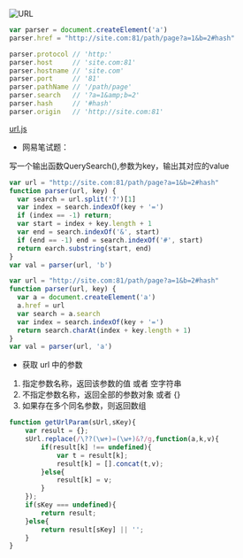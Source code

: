 ![URL](http://ww2.sinaimg.cn/mw690/6941baebgw1essgl9bomkj20db01cwep.jpg)
```js
var parser = document.createElement('a')
parser.href = "http://site.com:81/path/page?a=1&b=2#hash"

parser.protocol // 'http:'
parser.host     // 'site.com:81'
parser.hostname // 'site.com'
parser.port     // '81'
parser.pathName // '/path/page'
parser.search   // '?a=1&amp;b=2'
parser.hash     // '#hash'
parser.origin   // 'http://site.com:81'
```
[url.js](https://gist.github.com/jlong/2428561)

- 网易笔试题：

写一个输出函数QuerySearch(),参数为key，输出其对应的value
```js
var url = "http://site.com:81/path/page?a=1&b=2#hash"
function parser(url, key) {
  var search = url.split('?')[1]
  var index = search.indexOf(key + '=')
  if (index == -1) return;
  var start = index + key.length + 1
  var end = search.indexOf('&', start)
  if (end == -1) end = search.indexOf('#', start)
  return earch.substring(start, end)
}
var val = parser(url, 'b')
```
```js
var url = "http://site.com:81/path/page?a=1&b=2#hash"
function parser(url, key) {
  var a = document.createElement('a')
  a.href = url
  var search = a.search
  var index = search.indexOf(key + '=')
  return search.charAt(index + key.length + 1)
}
var val = parser(url, 'a')
```
- 获取 url 中的参数
1. 指定参数名称，返回该参数的值 或者 空字符串
2. 不指定参数名称，返回全部的参数对象 或者 {}
3. 如果存在多个同名参数，则返回数组
```js
function getUrlParam(sUrl,sKey){
    var result = {};
    sUrl.replace(/\??(\w+)=(\w+)&?/g,function(a,k,v){
        if(result[k] !== undefined){
            var t = result[k];
            result[k] = [].concat(t,v);
        }else{
            result[k] = v;
        }
    });
    if(sKey === undefined){
        return result;
    }else{
        return result[sKey] || '';
    }
}
```
